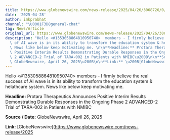 ```yaml
---
title: https://www.globenewswire.com/news-release/2025/04/26/3068726/0/en/Protara-Therapeutics-Announces-Positive-Interim-Results-Demonstrating-Durable-Responses-in-the-Ongoing-Phase-2-ADVANCED-2-Trial-of-TARA-002-in-Patients-with-NMIBC.html?utm_source=chatgpt.com)
date: '2025-04-28'
author: imkprabhat
channel: "\U0001F3D8general-chat"
tag: News/Article
original_url: https://www.globenewswire.com/news-release/2025/04/26/3068726/0/en/Protara-Therapeutics-Announces-Positive-Interim-Results-Demonstrating-Durable-Responses-in-the-Ongoing-Phase-2-ADVANCED-2-Trial-of-TARA-002-in-Patients-with-NMIBC.html?utm_source=chatgpt.com)
description: "Hello <#1353058864810950740>  members - I firmly believe the real success\
  \ of AI wave is in its ability to transform the education system & helathcare system.\
  \ News like below keep motivating me. \n\n**Headline:** Protara Therapeutics Announces\
  \ Positive Interim Results Demonstrating Durable Responses in the Ongoing Phase\
  \ 2 ADVANCED-2 Trial of TARA-002 in Patients with NMIBC\u200B\n\n**Source / Date:**\
  \ GlobeNewswire, April 26, 2025\u200B\n\n**Link:** \u200B[GlobeNewswire](https://www.globenewswire.com/news-release/2025"
---
```


Hello <#1353058864810950740>  members - I firmly believe the real success of AI wave is in its ability to transform the education system & helathcare system. News like below keep motivating me. 

**Headline:** Protara Therapeutics Announces Positive Interim Results Demonstrating Durable Responses in the Ongoing Phase 2 ADVANCED-2 Trial of TARA-002 in Patients with NMIBC​

**Source / Date:** GlobeNewswire, April 26, 2025​

**Link:** ​[GlobeNewswire](https://www.globenewswire.com/news-release/2025